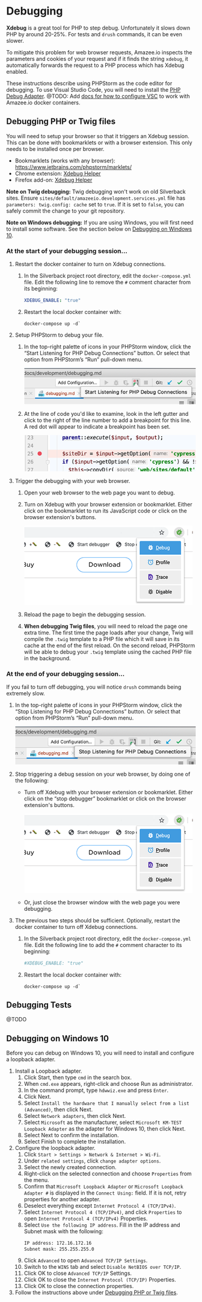 # Debugging

**Xdebug** is a great tool for PHP to step debug. Unfortunately it slows down PHP by around 20-25%. For tests and `drush` commands, it can be even slower.

To mitigate this problem for web browser requests, Amazee.io inspects the parameters and cookies of your request and if it finds the string `xdebug`, it automatically forwards the request to a PHP process which has Xdebug enabled.

These instructions describe using PHPStorm as the code editor for debugging. To use Visual Studio Code, you will need to install the [PHP Debug Adapter](https://marketplace.visualstudio.com/items?itemName=felixfbecker.php-debug). @TODO: Add [docs for how to configure VSC](https://github.com/AmazeeLabs/silverback/blob/master/docs/development/debugging.md) to work with Amazee.io docker containers.

## Debugging PHP or Twig files

You will need to setup your browser so that it triggers an Xdebug session. This can be done with bookmarklets or with a browser extension. This only needs to be installed once per browser.

* Bookmarklets (works with any browser): https://www.jetbrains.com/phpstorm/marklets/
* Chrome extension: [Xdebug Helper](https://chrome.google.com/webstore/search/xdebug)
* Firefox add-on: [Xdebug Helper](https://addons.mozilla.org/en-US/firefox/addon/xdebug-helper-for-firefox/)

**Note on Twig debugging:** Twig debugging won't work on old Silverback sites. Ensure `sites/default/amazeeio.development.services.yml` file has `parameters: twig.config: cache` set to `true`. If it is set to `false`, you can safely commit the change to your git repository.

**Note on Windows debugging:** If you are using Windows, you will first need to install some software. See the section below on [Debugging on Windows 10](#debugging-on-windows-10).

### At the start of your debugging session…

1. Restart the docker container to turn on Xdebug connections.
   1. In the Silverback project root directory, edit the `docker-compose.yml` file. Edit the following line to remove the `#` comment character from its beginning:
      ```yaml
      XDEBUG_ENABLE: "true"
      ```
   2. Restart the local docker container with:
      ```shell script
      docker-compose up -d`
      ```
2. Setup PHPStorm to debug your file.
   1. In the top-right palette of icons in your PHPStorm window, click the “Start Listening for PHP Debug Connections” button. Or select that option from PHPStorm’s “Run” pull-down menu.

      ![The button looks like a 80s-style phone with a red "no" symbol next to the hearing end.](./debugging-phpstorm-start.png)
   2. At the line of code you'd like to examine, look in the left gutter and click to the right of the line number to add a breakpoint for this line. A red dot will appear to indicate a breakpoint has been set.

      ![A line of PHP code in PHPStorm with a red dot to its left](./debugging-phpstorm-breakpoint.png)

3. Trigger the debugging with your web browser.
   1. Open your web browser to the web page you want to debug.
   2. Turn on Xdebug with your browser extension or bookmarklet. Either click on the bookmarklet to run its JavaScript code or click on the browser extension's buttons.

      ![A web browser's bookmarks bar with two bookmarklets for starting and stopping the debugger](./debugging-browser.png)

   3. Reload the page to begin the debugging session.
   4. **When debugging Twig files**, you will need to reload the page one extra time. The first time the page loads after your change, Twig will compile the `.twig` template to a PHP file which it will save in its cache at the end of the first reload. On the second reload, PHPStorm will be able to debug your `.twig` template using the cached PHP file in the background.

### At the end of your debugging session…

If you fail to turn off debugging, you will notice `drush` commands being extremely slow.

1. In the top-right palette of icons in your PHPStorm window, click the “Stop Listening for PHP Debug Connections” button. Or select that option from PHPStorm’s “Run” pull-down menu.

      ![The button looks like a 80s-style phone with a sound symbol next to the hearing end.](./debugging-phpstorm-stop.png)

2. Stop triggering a debug session on your web browser, by doing one of the following:
   * Turn off Xdebug with your browser extension or bookmarklet. Either click on the “stop debugger” bookmarklet or click on the browser extension's buttons.

      ![A web browser's bookmarks bar with two bookmarklets for starting and stopping the debugger](./debugging-browser.png)

   * Or, just close the browser window with the web page you were debugging.

3. The previous two steps should be sufficient. Optionally, restart the docker container to turn off Xdebug connections.
   1. In the Silverback project root directory, edit the `docker-compose.yml` file. Edit the following line to add the `#` comment character to its beginning:
      ```yaml
      #XDEBUG_ENABLE: "true"
      ```
   2. Restart the local docker container with:
      ```shell script
      docker-compose up -d`
      ```

## Debugging Tests

@TODO

## Debugging on Windows 10

Before you can debug on Windows 10, you will need to install and configure a loopback adapter.

1. Install a Loopback adapter.
   1. Click Start, then type `cmd` in the search box.
   2. When `cmd.exe` appears, right-click and choose Run as administrator.
   3. In the command prompt, type `hdwwiz.exe` and press `Enter`.
   4. Click Next.
   5. Select `Install the hardware that I manually select from a list (Advanced)`, then click Next.
   6. Select `Network adapters`, then click Next.
   7. Select `Microsoft` as the manufacturer, select `Microsoft KM-TEST Loopback Adapter` as the adapter for Windows 10, then click Next.
   8. Select Next to confirm the installation.
   9. Select Finish to complete the installation.
2. Configure the loopback adapter.
   1. Click `Start > Settings > Network & Internet > Wi-Fi`.
   2. Under `related settings`, click `change adapter options`.
   3. Select the newly created connection.
   4. Right-click on the selected connection and choose `Properties` from the menu.
   5. Confirm that `Microsoft Loopback Adapter` or `Microsoft Loopback Adapter #` is displayed in the `Connect Using:` field. If it is not, retry properties for another adapter.
   6. Deselect everything except `Internet Protocol 4 (TCP/IPv4)`.
   7. Select `Internet Protocol 4 (TCP/IPv4)`, and click `Properties` to open `Internet Protocol 4 (TCP/IPv4)` Properties.
   8. Select `Use the following IP address`. Fill in the IP address and Subnet mask with the following:
      ```
      IP address: 172.16.172.16
      Subnet mask: 255.255.255.0
      ```
   9. Click `Advanced` to open `Advanced TCP/IP Settings`.
   10. Switch to the `WINS` tab and select `Disable NetBIOS over TCP/IP`.
   11. Click OK to close `Advanced TCP/IP` Settings.
   12. Click OK to close the `Internet Protocol (TCP/IP)` Properties.
   13. Click OK to close the connection properties.
3. Follow the instructions above under [Debugging PHP or Twig files](#debugging-php-or-twig-files).
